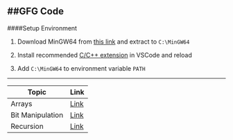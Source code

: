 ##GFG Code
---
####Setup Environment

1. Download MinGW64 from [this link](https://github.com/JerryGoyal/MinGW64/releases/download/v1.0/MinGW64.zip) and extract to <code>C:\MinGW64</code>

2. Install recommended [C/C++ extension](https://marketplace.visualstudio.com/items?itemName=ms-vscode.cpptools) in VSCode and reload
3. Add <code>C:\MinGW64</code> to environment variable <code>PATH</code>
---

|Topic|Link|
|---|---|
|Arrays|[Link](arrays/readme.md)|
|Bit Manipulation|[Link](bitmanipulation/readme.md)|
|Recursion|[Link](recursion/readme.md)|